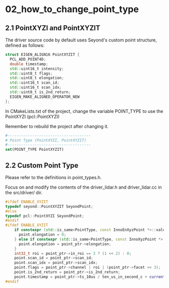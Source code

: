 # 02_how_to_change_point_type

## 2.1 PointXYZI and PointXYZIT

The driver source code by default uses Seyond's custom point structure, defined as follows:

```c++
struct EIGEN_ALIGN16 PointXYZIT {
  PCL_ADD_POINT4D;
  double timestamp;
  std::uint16_t intensity;
  std::uint8_t flags;
  std::uint8_t elongation;
  std::uint16_t scan_id;
  std::uint16_t scan_idx;
  std::uint8_t is_2nd_return;
  EIGEN_MAKE_ALIGNED_OPERATOR_NEW
};
```

In CMakeLists.txt of the project, change the variable POINT_TYPE to use the PointXYZI (pcl::PointXYZI)

Remember to rebuild the project after changing it.

```cmake
#-------------------------------------
# Point Type (PointXYZI, PointXYZIT)
#-------------------------------------
set(POINT_TYPE PointXYZIT)
```

## 2.2 Custom Point Type

Please refer to the definitions in point_types.h.

Focus on and modify the contents of the driver_lidar.h and driver_lidar.cc in the src/driver/ dir.

```c++
#ifdef ENABLE_XYZIT
typedef seyond::PointXYZIT SeyondPoint;
#else
typedef pcl::PointXYZI SeyondPoint;
#endif
#ifdef ENABLE_XYZIT
    if constexpr (std::is_same<PointType, const InnoEnXyzPoint *>::value) {
      point.elongation = 0;
    } else if constexpr (std::is_same<PointType, const InnoXyzPoint *>::value) {
      point.elongation = point_ptr->elongation;
    }
    int32_t roi = point_ptr->in_roi == 3 ? (1 << 2) : 0;
    point.scan_id = point_ptr->scan_id;
    point.scan_idx = point_ptr->scan_idx;
    point.flags = point_ptr->channel | roi | (point_ptr->facet << 3);
    point.is_2nd_return = point_ptr->is_2nd_return;
    point.timestamp = point_ptr->ts_10us / ten_us_in_second_c + current_ts_start_;
#endif
```
